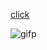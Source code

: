 [click](https://task-tracker-projectx.netlify.app/) 

![gifp](https://user-images.githubusercontent.com/109352349/197272831-75f268dc-67f9-4cae-92bd-1a3f725de11f.gif)
